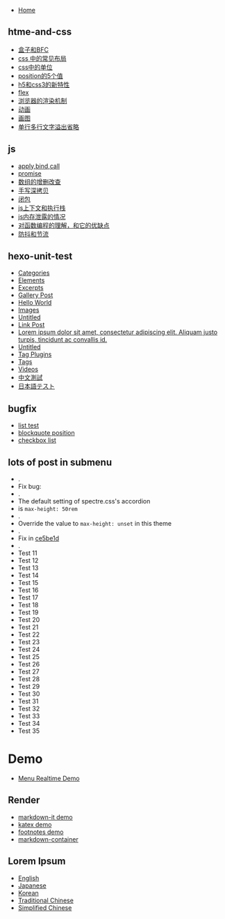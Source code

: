 * [Home](/)

## htme-and-css
* [盒子和BFC](/html-and-css/盒子和BFC)
* [css 中的常见布局](/html-and-css/css中的常见布局)
* [css中的单位](/html-and-css/css中的单位)
* [position的5个值](/html-and-css/position的5个值)
* [h5和css3的新特性](/html-and-css/h5和css3的新特性)
* [flex](/html-and-css/flex布局)
* [浏览器的渲染机制](/html-and-css/浏览器的渲染机制)
* [动画](/html-and-css/动画)
* [画图](/html-and-css/画图)
* [单行多行文字溢出省略](/html-and-css/单行多行文字溢出省略)
## js
* [apply,bind,call](/js手写篇/apply-bind-call)
* [promise](/js手写篇/promise)
* [数组的增删改查](/js手写篇/数组增删除该查)
* [手写深拷贝](/js手写篇/手写深拷贝)
* [闭包](/js手写篇/闭包)
* [js上下文和执行栈](/js手写篇/js上下文和执行栈)
* [js内存泄露的情况](/js手写篇/数组增删除该查)
* [对函数编程的理解，和它的优缺点](/js手写篇/数组增删除该查)
* [防抖和节流](/js手写篇/防抖和节流)


## hexo-unit-test
* [Categories](/test/hexo-unit-test/categories)
* [Elements](/test/hexo-unit-test/elements)
* [Excerpts](/test/hexo-unit-test/excerpts)
* [Gallery Post](/test/hexo-unit-test/gallery-post)
* [Hello World](/test/hexo-unit-test/hello-world)
* [Images](/test/hexo-unit-test/images)
* [Untitled](/test/hexo-unit-test/link-post-without-title)
* [Link Post](/test/hexo-unit-test/link-post)
* [Lorem ipsum dolor sit amet, consectetur adipiscing elit. Aliquam justo turpis, tincidunt ac convallis id.](/test/hexo-unit-test/long-title)
* [Untitled](/test/hexo-unit-test/no-title)
* [Tag Plugins](/test/hexo-unit-test/tag-plugins)
* [Tags](/test/hexo-unit-test/tags)
* [Videos](/test/hexo-unit-test/videos)
* [中文測試](/test/hexo-unit-test/中文測試)
* [日本語テスト](/test/hexo-unit-test/日本語テスト)

## bugfix

* [list test](/test/bugfix/list-test)
* [blockquote position](/test/bugfix/blockquote-position)
* [checkbox list](/test/bugfix/checkbox-list)

## lots of post in submenu 

* .
* Fix bug:
* .
* The default setting of spectre.css's accordion 
* is `max-height: 50rem`
* .
* Override the value to `max-height: unset` in this theme
* .
* Fix in [ce5be1d](https://github.com/kaiiiz/hexo-theme-book/commit/ce5be1d7500722b8bcdc367fc79186c0cfe8ac56)
* .
* Test 11
* Test 12
* Test 13
* Test 14
* Test 15
* Test 16
* Test 17
* Test 18
* Test 19
* Test 20
* Test 21
* Test 22
* Test 23
* Test 24
* Test 25
* Test 26
* Test 27
* Test 28
* Test 29
* Test 30
* Test 31
* Test 32
* Test 33
* Test 34
* Test 35

# Demo

* [Menu Realtime Demo](/demo/menu-realtime)

## Render

* [markdown-it demo](/demo/render/markdown-it-demo)
* [katex demo](/demo/render/katex-demo)
* [footnotes demo](/demo/render/footnotes-demo)
* [markdown-container](/demo/render/md-container)

## Lorem Ipsum

* [English](/demo/lorem-ipsum/en-demo)
* [Japanese](/demo/lorem-ipsum/jp-demo)
* [Korean](/demo/lorem-ipsum/kr-demo)
* [Traditional Chinese](/demo/lorem-ipsum/tc-demo)
* [Simplified Chinese](/demo/lorem-ipsum/sc-demo)

